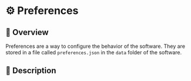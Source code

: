 # ⚙️ Preferences

## 📖 Overview

Preferences are a way to configure the behavior of the software. They are stored in a file called `preferences.json` in the `data` folder of the software.

## 📖 Description


##